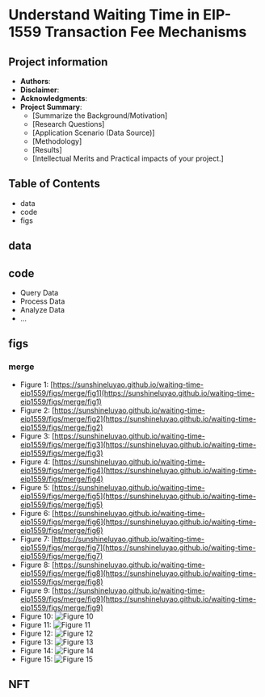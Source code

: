 # Understand Waiting Time in EIP-1559 Transaction Fee Mechanisms

## Project information
- **Authors**: 
- **Disclaimer**: 
- **Acknowledgments**: 
- **Project Summary**: 
  - [Summarize the Background/Motivation]
  - [Research Questions]
  - [Application Scenario (Data Source)]
  - [Methodology]
  - [Results]
  - [Intellectual Merits and Practical impacts of your project.]

## Table of Contents
- data
- code
- figs



## data



## code
- Query Data
- Process Data
- Analyze Data
- ...

## figs
### merge
- Figure 1: [https://sunshineluyao.github.io/waiting-time-eip1559/figs/merge/fig1](https://sunshineluyao.github.io/waiting-time-eip1559/figs/merge/fig1)
- Figure 2: [https://sunshineluyao.github.io/waiting-time-eip1559/figs/merge/fig2](https://sunshineluyao.github.io/waiting-time-eip1559/figs/merge/fig2)
- Figure 3: [https://sunshineluyao.github.io/waiting-time-eip1559/figs/merge/fig3](https://sunshineluyao.github.io/waiting-time-eip1559/figs/merge/fig3)
- Figure 4: [https://sunshineluyao.github.io/waiting-time-eip1559/figs/merge/fig4](https://sunshineluyao.github.io/waiting-time-eip1559/figs/merge/fig4)
- Figure 5: [https://sunshineluyao.github.io/waiting-time-eip1559/figs/merge/fig5](https://sunshineluyao.github.io/waiting-time-eip1559/figs/merge/fig5)
- Figure 6: [https://sunshineluyao.github.io/waiting-time-eip1559/figs/merge/fig6](https://sunshineluyao.github.io/waiting-time-eip1559/figs/merge/fig6)
- Figure 7: [https://sunshineluyao.github.io/waiting-time-eip1559/figs/merge/fig7](https://sunshineluyao.github.io/waiting-time-eip1559/figs/merge/fig7)
- Figure 8: [https://sunshineluyao.github.io/waiting-time-eip1559/figs/merge/fig8](https://sunshineluyao.github.io/waiting-time-eip1559/figs/merge/fig8)
- Figure 9: [https://sunshineluyao.github.io/waiting-time-eip1559/figs/merge/fig9](https://sunshineluyao.github.io/waiting-time-eip1559/figs/merge/fig9)
- Figure 10:
![Figure 10](https://github.com/sunshineluyao/waiting-time-eip1559/blob/main/figs/merge/fig10.jpeg)
- Figure 11:
![Figure 11](https://github.com/sunshineluyao/waiting-time-eip1559/blob/main/figs/merge/fig11.jpeg)
- Figure 12:
![Figure 12](https://github.com/sunshineluyao/waiting-time-eip1559/blob/main/figs/merge/fig12.jpeg)
- Figure 13:
![Figure 13](https://github.com/sunshineluyao/waiting-time-eip1559/blob/main/figs/merge/fig13.jpeg)
- Figure 14:
![Figure 14](https://github.com/sunshineluyao/waiting-time-eip1559/blob/main/figs/merge/fig14.jpeg)
- Figure 15:
![Figure 15](https://github.com/sunshineluyao/waiting-time-eip1559/blob/main/figs/merge/fig15.jpeg)


## NFT
